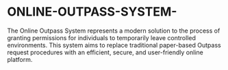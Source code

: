 # ONLINE-OUTPASS-SYSTEM-
The Online Outpass System represents a modern solution to the process of granting permissions for individuals to temporarily leave controlled environments. This system aims to replace traditional paper-based Outpass request procedures with an efficient, secure, and user-friendly online platform.
